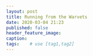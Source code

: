 ```yaml
---
layout: post
title: Running from the Warvets
date: 2020-03-04 21:23
published: false
header_feature_image:
caption:
tags:    # use [tag1,tag2]
---
```


